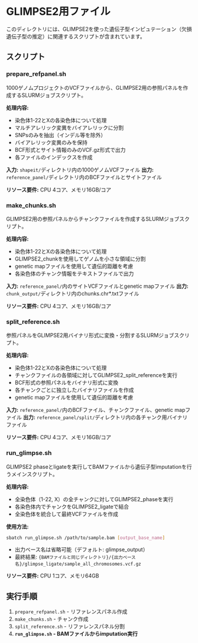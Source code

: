 # GLIMPSE2用ファイル

このディレクトリには、GLIMPSE2を使った遺伝子型インピュテーション（欠損遺伝子型の推定）に関連するスクリプトが含まれています。

## スクリプト

### prepare_refpanel.sh

1000ゲノムプロジェクトのVCFファイルから、GLIMPSE2用の参照パネルを作成するSLURMジョブスクリプト。

**処理内容:**
- 染色体1-22とXの各染色体について処理
- マルチアレリック変異をバイアレリックに分割
- SNPsのみを抽出（インデル等を除外）
- バイアレリック変異のみを保持
- BCF形式とサイト情報のみのVCF.gz形式で出力
- 各ファイルのインデックスを作成

**入力:** `shapeit/`ディレクトリ内の1000ゲノムVCFファイル
**出力:** `reference_panel/`ディレクトリ内のBCFファイルとサイトファイル

**リソース要件:** CPU 4コア、メモリ16GB/コア

### make_chunks.sh

GLIMPSE2用の参照パネルからチャンクファイルを作成するSLURMジョブスクリプト。

**処理内容:**
- 染色体1-22とXの各染色体について処理
- GLIMPSE2_chunkを使用してゲノムを小さな領域に分割
- genetic mapファイルを使用して遺伝的距離を考慮
- 各染色体のチャンク情報をテキストファイルで出力

**入力:** `reference_panel/`内のサイトVCFファイルとgenetic mapファイル
**出力:** `chunk_output/`ディレクトリ内のchunks.chr*.txtファイル

**リソース要件:** CPU 4コア、メモリ16GB/コア

### split_reference.sh

参照パネルをGLIMPSE2用バイナリ形式に変換・分割するSLURMジョブスクリプト。

**処理内容:**
- 染色体1-22とXの各染色体について処理
- チャンクファイルの各領域に対してGLIMPSE2_split_referenceを実行
- BCF形式の参照パネルをバイナリ形式に変換
- 各チャンクごとに独立したバイナリファイルを作成
- genetic mapファイルを使用して遺伝的距離を考慮

**入力:** `reference_panel/`内のBCFファイル、チャンクファイル、genetic mapファイル
**出力:** `reference_panel/split/`ディレクトリ内の各チャンク用バイナリファイル

**リソース要件:** CPU 4コア、メモリ16GB/コア

### run_glimpse.sh

GLIMPSE2 phaseとligateを実行してBAMファイルから遺伝子型imputationを行うメインスクリプト。

**処理内容:**
- 全染色体（1-22, X）の全チャンクに対してGLIMPSE2_phaseを実行
- 各染色体内でチャンクをGLIMPSE2_ligateで結合
- 全染色体を統合して最終VCFファイルを作成

**使用方法:**
```bash
sbatch run_glimpse.sh /path/to/sample.bam [output_base_name]
```

- 出力ベース名は省略可能（デフォルト: glimpse_output）
- 最終結果: `{BAMファイルと同じディレクトリ}/{出力ベース名}/glimpse_ligate/sample_all_chromosomes.vcf.gz`

**リソース要件:** CPU 1コア、メモリ64GB

## 実行手順

1. `prepare_refpanel.sh` - リファレンスパネル作成
2. `make_chunks.sh` - チャンク作成
3. `split_reference.sh` - リファレンスパネル分割
4. **`run_glimpse.sh` - BAMファイルからimputation実行**